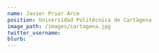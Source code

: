 ```yaml
---
name: Javier Prior Arce
position: Universidad Politécnica de Cartàgena
image_path: /images/cartagena.jpg
twitter_username:
blurb:
---
```

